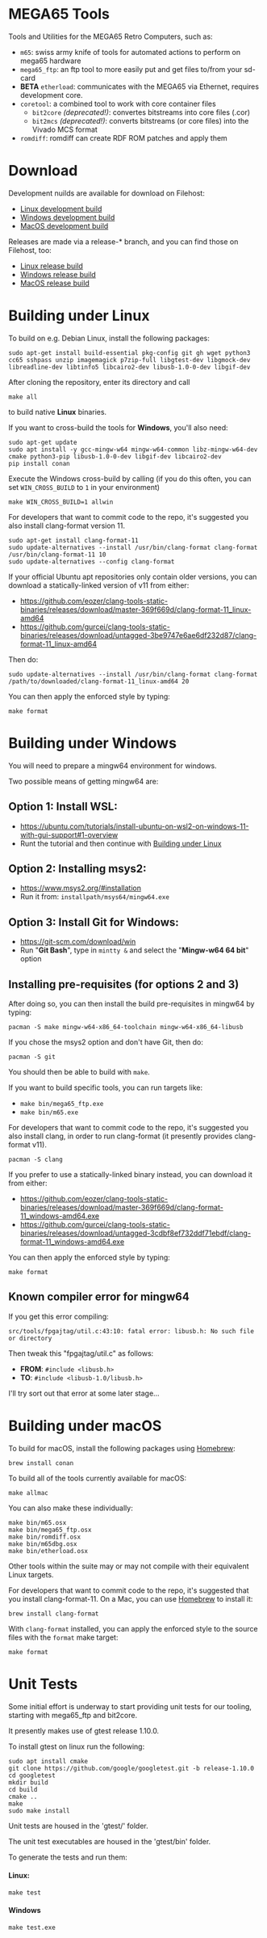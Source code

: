 # MEGA65 Tools

Tools and Utilities for the MEGA65 Retro Computers, such as:

- `m65`: swiss army knife of tools for automated actions to perform on mega65 hardware
- `mega65_ftp`: an ftp tool to more easily put and get files to/from your sd-card
- **BETA** `etherload`: communicates with the MEGA65 via Ethernet, requires 
  development core.
- `coretool`: a combined tool to work with core container files
  - `bit2core` *(deprecated!)*: convertes bitstreams into core files (.cor)
  - `bit2mcs` *(deprecated!)*: converts bitstreams (or core files) into the Vivado MCS format
- `romdiff`: romdiff can create RDF ROM patches and apply them

# Download

Development nuilds are available for download on Filehost:
- [Linux development build](https://files.mega65.org?id=m65tools-linux-dev)
- [Windows development build](https://files.mega65.org?id=m65tools-windows-dev)
- [MacOS development build](https://files.mega65.org?id=m65tools-macos-dev)

Releases are made via a release-* branch, and you can find those on Filehost, too:
- [Linux release build](https://files.mega65.org?id=m65tools-linux)
- [Windows release build](https://files.mega65.org?id=m65tools-windows)
- [MacOS release build](https://files.mega65.org?id=m65tools-macos)

# Building under Linux

To build on e.g. Debian Linux, install the following packages:

```
sudo apt-get install build-essential pkg-config git gh wget python3 cc65 sshpass unzip imagemagick p7zip-full libgtest-dev libgmock-dev libreadline-dev libtinfo5 libcairo2-dev libusb-1.0-0-dev libgif-dev
```

After cloning the repository, enter its directory and call

```
make all
```
to build native **Linux** binaries.

If you want to cross-build the tools for **Windows**, you'll also need:

```
sudo apt-get update
sudo apt install -y gcc-mingw-w64 mingw-w64-common libz-mingw-w64-dev cmake python3-pip libusb-1.0-0-dev libgif-dev libcairo2-dev
pip install conan
```

Execute the Windows cross-build by calling (if you do this often, you can set `WIN_CROSS_BUILD` to `1` in your environment)

```
make WIN_CROSS_BUILD=1 allwin
```

For developers that want to commit code to the repo, it's suggested you also install clang-format version 11.

```
sudo apt-get install clang-format-11
sudo update-alternatives --install /usr/bin/clang-format clang-format /usr/bin/clang-format-11 10
sudo update-alternatives --config clang-format
```

If your official Ubuntu apt repositories only contain older versions, you can download a statically-linked version of v11 from either:

-   https://github.com/eozer/clang-tools-static-binaries/releases/download/master-369f669d/clang-format-11_linux-amd64
-   https://github.com/gurcei/clang-tools-static-binaries/releases/download/untagged-3be9747e6ae6df232d87/clang-format-11_linux-amd64

Then do:

```
sudo update-alternatives --install /usr/bin/clang-format clang-format /path/to/downloaded/clang-format-11_linux-amd64 20
```

You can then apply the enforced style by typing:

```
make format
```

# Building under Windows

You will need to prepare a mingw64 environment for windows.

Two possible means of getting mingw64 are:

## Option 1: Install WSL:
-   https://ubuntu.com/tutorials/install-ubuntu-on-wsl2-on-windows-11-with-gui-support#1-overview
-   Runt the tutorial and then continue with [Building under Linux](#building-under-linux)

## Option 2: Installing msys2:

-   https://www.msys2.org/#installation
-   Run it from: `installpath/msys64/mingw64.exe`

## Option 3: Install Git for Windows:

-   https://git-scm.com/download/win
-   Run "**Git Bash**", type in `mintty &` and select the "**Mingw-w64 64 bit**" option

## Installing pre-requisites (for options 2 and 3)

After doing so, you can then install the build pre-requisites in mingw64 by typing:

`pacman -S make mingw-w64-x86_64-toolchain mingw-w64-x86_64-libusb`

If you chose the msys2 option and don't have Git, then do:

`pacman -S git`

You should then be able to build with `make`.

If you want to build specific tools, you can run targets like:

-   `make bin/mega65_ftp.exe`
-   `make bin/m65.exe`

For developers that want to commit code to the repo, it's suggested you also install clang, in order to run clang-format (it presently provides clang-format v11).

```
pacman -S clang
```

If you prefer to use a statically-linked binary instead, you can download it from either:

-   https://github.com/eozer/clang-tools-static-binaries/releases/download/master-369f669d/clang-format-11_windows-amd64.exe
-   https://github.com/gurcei/clang-tools-static-binaries/releases/download/untagged-3cdbf8ef732ddf71ebdf/clang-format-11_windows-amd64.exe

You can then apply the enforced style by typing:

```
make format
```

## Known compiler error for mingw64

If you get this error compiling:

```
src/tools/fpgajtag/util.c:43:10: fatal error: libusb.h: No such file or directory
```

Then tweak this "fpgajtag/util.c" as follows:

-   **FROM**: `#include <libusb.h>`
-   **TO**: `#include <libusb-1.0/libusb.h>`

I'll try sort out that error at some later stage...

# Building under macOS

To build for macOS, install the following packages using [Homebrew](https://brew.sh/):

```
brew install conan
```

To build all of the tools currently available for macOS:

```
make allmac
```

You can also make these individually:

```
make bin/m65.osx
make bin/mega65_ftp.osx
make bin/romdiff.osx
make bin/m65dbg.osx
make bin/etherload.osx
```

Other tools within the suite may or may not compile with their equivalent Linux targets.

For developers that want to commit code to the repo, it's suggested that you install clang-format-11. On a Mac, you can use [Homebrew](https://brew.sh/) to install it:

```
brew install clang-format
```

With `clang-format` installed, you can apply the enforced style to the source files with the `format` make target:

```
make format
```

# Unit Tests

Some initial effort is underway to start providing unit tests for our tooling, starting with mega65_ftp and bit2core.

It presently makes use of gtest release 1.10.0.

To install gtest on linux run the following:

```
sudo apt install cmake
git clone https://github.com/google/googletest.git -b release-1.10.0
cd googletest
mkdir build
cd build
cmake ..
make
sudo make install
```

Unit tests are housed in the 'gtest/' folder.

The unit test executables are housed in the 'gtest/bin' folder.

To generate the tests and run them:

#### Linux:

```
make test
```

#### Windows

```
make test.exe
```
